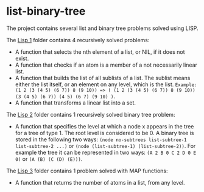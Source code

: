 # list-binary-tree
The project contains several list and binary tree problems solved using LISP.

The [Lisp 1](https://github.com/Iri25/lfp-lisp-Iri25/tree/master/Lisp%201) folder contains 4 recursively solved problems:
- A function that selects the nth  element of a list, or NIL, if it does not exist.
- A function that checks if an atom is a member of a not necessarily linear list.
- A function that builds the list of all sublists of a list. The sublist means either the list itself, or an element on any level, which is the list. `Example: (1 2 (3 (4 5) (6 7)) 8 (9 10)) => ( (1 2 (3 (4 5) (6 7)) 8 (9 10)) (3 (4 5) (6 7)) (4 5) (6 7) (9 10) )`.
- A function that transforms a linear list into a set.

The [Lisp 2](https://github.com/Iri25/lfp-lisp-Iri25/tree/master/Lisp%202) folder contains 1 recursively solved binary tree problem:
- A function that specifies the level at which a node x appears in the tree for a tree of type 1. The root level is considered to be 0. A binary tree is stored in the following two ways: `(node no-subtrees list-subtree-1 list-subtree-2 ...)` or `(node (list-subtree-1) (list-subtree-2))`. For example the tree it can be represented in two ways: `(A 2 B 0 C 2 D 0 E 0)` or `(A (B) (C (D) (E)))`.

The [Lisp 3](https://github.com/Iri25/lfp-lisp-Iri25/tree/master/Lisp%203) folder contains 1 problem solved with MAP functions:
- A function that returns the number of atoms in a list, from any level.
